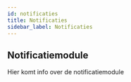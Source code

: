 ```yaml
---
id: notificaties
title: Notificaties
sidebar_label: Notificaties
---
```

## Notificatiemodule

Hier komt info over de notificatiemodule 

 

 